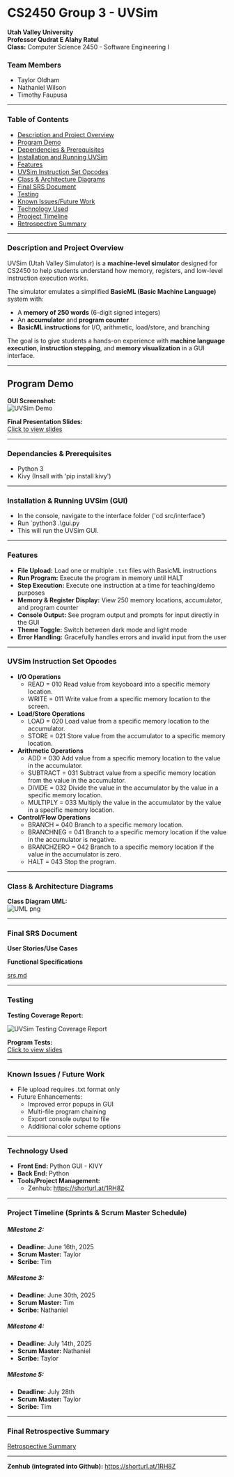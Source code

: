 # CS2450 Group 3 - UVSim  


**Utah Valley University**  
**Professor Qudrat E Alahy Ratul**  
**Class:** Computer Science 2450 - Software Engineering I  

### Team Members  

- Taylor Oldham
- Nathaniel Wilson
- Timothy Faupusa  
---

### Table of Contents
- <a href="https://github.com/G3-2450/UVSim/blob/main/README.md#description-and-project-overview">Description and Project Overview</a>
- <a href="https://github.com/G3-2450/UVSim/blob/main/README.md#program-demo">Program Demo</a>
- <a href="https://github.com/G3-2450/UVSim/blob/main/README.md#dependancies--prerequisites">Dependencies & Prerequisites</a>
- <a href="https://github.com/G3-2450/UVSim/blob/main/README.md#installation--running-uvsim-gui">Installation and Running UVSim</a>
- <a href="https://github.com/G3-2450/UVSim/blob/main/README.md#features">Features</a>
- <a href="https://github.com/G3-2450/UVSim/blob/main/README.md#uvsim-instruction-set-opcodes">UVSim Instruction Set Opcodes</a>
- <a href="https://github.com/G3-2450/UVSim/blob/main/README.md#class--architecture-diagrams">Class & Architecture Diagrams</a>
- <a href="https://github.com/G3-2450/UVSim/blob/main/README.md#final-srs-document">Final SRS Document</a>
- <a href="https://github.com/G3-2450/UVSim/blob/main/README.md#testing">Testing</a>
- <a href="https://github.com/G3-2450/UVSim/blob/main/README.md#known-issues--future-work">Known Issues/Future Work</a>
- <a href="https://github.com/G3-2450/UVSim/blob/main/README.md#technology-used">Technology Used</a>
- <a href="https://github.com/G3-2450/UVSim/blob/main/README.md#project-timeline-sprints--scrum-master-schedule">Prooject Timeline</a>
- <a href="https://github.com/G3-2450/UVSim/blob/main/README.md#final-retrospective-summary">Retrospective Summary</a>

---

### Description and Project Overview

UVSim (Utah Valley Simulator) is a **machine-level simulator** designed for CS2450 to help students understand how memory, registers, and low-level instruction execution works.  

The simulator emulates a simplified **BasicML (Basic Machine Language)** system with:  
- A **memory of 250 words** (6-digit signed integers)  
- An **accumulator** and **program counter**  
- **BasicML instructions** for I/O, arithmetic, load/store, and branching

The goal is to give students a hands-on experience with **machine language execution**, **instruction stepping**, and **memory visualization** in a GUI interface.

---

## Program Demo

**GUI Screenshot:**  
![UVSim Demo](https://github.com/G3-2450/UVSim/blob/3479e13ab920ade390a99c9b2918d68704b4acfa/docs/Final-Submission/final_demo.png)  

**Final Presentation Slides:**  
[Click to view slides](https://github.com/G3-2450/UVSim/blob/15d73cbaa22955383965b6b795f56c41b89ee86c/docs/Final-Submission/CS2450%20Final%20Group%20Presentation%20(1).pdf)

---

### Dependancies & Prerequisites
- Python 3
- Kivy (Insall with 'pip install kivy')

---

### Installation & Running UVSim (GUI)
- In the console, navigate to the interface folder ('cd src/interface')
- Run `python3 .\gui.py
- This will run the UVSim GUI.

---

### Features
- **File Upload:** Load one or multiple `.txt` files with BasicML instructions  
- **Run Program:** Execute the program in memory until HALT  
- **Step Execution:** Execute one instruction at a time for teaching/demo purposes  
- **Memory & Register Display:** View 250 memory locations, accumulator, and program counter  
- **Console Output:** See program output and prompts for input directly in the GUI  
- **Theme Toggle:** Switch between dark mode and light mode  
- **Error Handling:** Gracefully handles errors and invalid input from the user

---

### UVSim Instruction Set Opcodes
- **I/O Operations**
  - READ = 010        Read value from keyoboard into a specific memory location.   
  - WRITE = 011       Write value from a specific memory location to the screen.
- **Load/Store Operations**    
  - LOAD = 020        Load value from a specific memory location to the accumulator.  
  - STORE = 021       Store value from the accumulator to a specific memory location.   
- **Arithmetic Operations**
  - ADD = 030         Add value from a specific memory location to the value in the accumulator.  
  - SUBTRACT = 031    Subtract value from a specific memory location from the value in the accumulator.  
  - DIVIDE = 032      Divide the value in the accumulator by the value in a specific memory location.  
  - MULTIPLY = 033    Multiply the value in the accumulator by the value in a specific memory location. 
- **Control/Flow Operations** 
  - BRANCH = 040      Branch to a specific memory location.  
  - BRANCHNEG = 041   Branch to a specific memory location if the value in the accumulator is negative.  
  - BRANCHZERO = 042  Branch to a specific memory location if the value in the accumulator is zero.  
  - HALT = 043        Stop the program.  

---

### Class & Architecture Diagrams

**Class Diagram UML:**  
![UML png](https://github.com/G3-2450/UVSim/blob/198c4c63ba743b807bb17b92e922320283292ee4/docs/Final-Submission/UML%20class%20(3).png)

---

### Final SRS Document

**User Stories/Use Cases**

**Functional Specifications**

[srs.md](https://github.com/G3-2450/UVSim/blob/bd88fe4a44f97645f5edb43e8041bccfa9a390c6/docs/Final-Submission/srs.md)

---

### Testing

**Testing Coverage Report:**  

![UVSim Testing Coverage Report](docs/Final-Submission/test-coverage.png)  

**Program Tests:**  
[Click to view slides](https://github.com/G3-2450/UVSim/tree/15d73cbaa22955383965b6b795f56c41b89ee86c/tests)

--- 

### Known Issues / Future Work
- File upload requires .txt format only
- Future Enhancements:
  - Improved error popups in GUI
  - Multi-file program chaining 
  - Export console output to file
  - Additional color scheme options

--- 

### Technology Used  
- **Front End:** Python GUI - KIVY
- **Back End:** Python   
- **Tools/Project Management:**
  - Zenhub: https://shorturl.at/1RH8Z
---

### Project Timeline (Sprints & Scrum Master Schedule)  

##### Milestone 2:
- **Deadline:** June 16th, 2025
- **Scrum Master:** Taylor
- **Scribe:** Tim

##### Milestone 3:
- **Deadline:** June 30th, 2025
- **Scrum Master:** Tim
- **Scribe:** Nathaniel

##### Milestone 4:
- **Deadline:** July 14th, 2025
- **Scrum Master:** Nathaniel
- **Scribe:** Taylor


##### Milestone 5:
- **Deadline:** July 28th
- **Scrum Master:** Taylor
- **Scribe:** Tim

---

### Final Retrospective Summary

[Retrospective Summary](https://github.com/G3-2450/UVSim/blob/26b67663bafef030850c9a56b0f76bed161adfa1/docs/Final-Submission/Retrospective.md)

---

**Zenhub (integrated into Github):**
https://shorturl.at/1RH8Z

